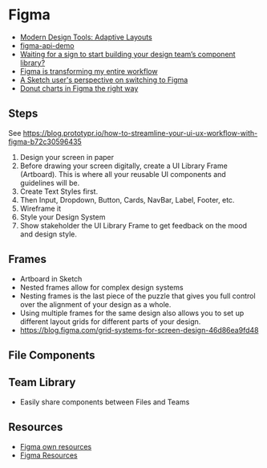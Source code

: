 # Figma

* [Modern Design Tools: Adaptive Layouts](https://medium.com/bridge-collection/modern-design-tools-adaptive-layouts-e236070856e3)
* [figma-api-demo](https://github.com/figma/figma-api-demo)
* [Waiting for a sign to start building your design team’s component library?](https://medium.com/@willdjthrill/waiting-for-a-sign-to-start-building-your-design-teams-component-library-c43f4352c764)
* [Figma is transforming my entire workflow](https://medium.com/@nspace/figma-is-transforming-my-entire-workflow-2ce2df2c12c2)
* [A Sketch user's perspective on switching to Figma](https://blog.figma.com/a-sketch-users-perspective-on-switching-to-figma-458d359c48ef)
* [Donut charts in Figma the right way](https://uxdesign.cc/donut-charts-in-figma-the-right-way-7a087572126e)

## Steps

See https://blog.prototypr.io/how-to-streamline-your-ui-ux-workflow-with-figma-b72c30596435

1. Design your screen in paper
2. Before drawing your screen digitally, create a UI Library Frame (Artboard). This is where all your reusable UI components and guidelines will be.
3. Create Text Styles first.
4. Then Input, Dropdown, Button, Cards, NavBar, Label, Footer, etc.
5. Wireframe it
5. Style your Design System
6. Show stakeholder the UI Library Frame to get feedback on the mood and design style.

## Frames

* Artboard in Sketch
* Nested frames allow for complex design systems
* Nesting frames is the last piece of the puzzle that gives you full control over the alignment of your design as a whole.
* Using multiple frames for the same design also allows you to set up different layout grids for different parts of your design.
* https://blog.figma.com/grid-systems-for-screen-design-46d86ea9fd48

## File Components

## Team Library

* Easily share components between Files and Teams

## Resources

* [Figma own resources](https://www.figma.com/resources)
* [Figma Resources](https://www.figmaresources.com/)

